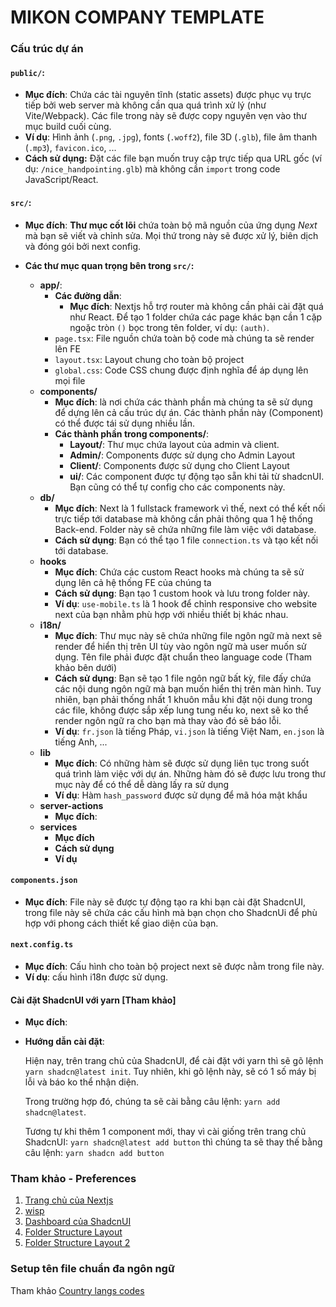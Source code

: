 # MIKON COMPANY TEMPLATE

### Cấu trúc dự án

#### `public/`:

* **Mục đích**: Chứa các tài nguyên tĩnh (static assets) được phục vụ trực tiếp bởi web server mà không cần qua quá trình xử lý (như Vite/Webpack). Các file trong này sẽ được copy nguyên vẹn vào thư mục build cuối cùng.
* **Ví dụ**: Hình ảnh (`.png`, `.jpg`), fonts (`.woff2`), file 3D (`.glb`), file âm thanh (`.mp3`), `favicon.ico`, ...
* **Cách sử dụng:** Đặt các file bạn muốn truy cập trực tiếp qua URL gốc (ví dụ: `/nice_handpointing.glb`) mà không cần `import` trong code JavaScript/React.

#### `src/`:

* **Mục đích**: **Thư mục cốt lõi** chứa toàn bộ mã nguồn của ứng dụng *Next* mà bạn sẽ viết và chỉnh sửa. Mọi thứ trong này sẽ được xử lý, biên dịch và đóng gói bởi next config.

* **Các thư mục quan trọng bên trong `src/`:**
    * **app/**: 
        * **Các đường dẫn**:
            * **Mục đích**: Nextjs hỗ trợ router mà không cần phải cài đặt quá như React. Để tạo 1 folder chứa các page khác bạn cần 1 cặp ngoặc tròn `()` bọc trong tên folder, ví dụ: `(auth)`.
        * `page.tsx`: File nguồn chứa toàn bộ code mà chúng ta sẽ render lên FE
        * `layout.tsx`: Layout chung cho toàn bộ project
        * `global.css`: Code CSS chung được định nghĩa để áp dụng lên mọi file
    * **components/**
        *  **Mục đích**: là nơi chứa các thành phần mà chúng ta sẽ sử dụng để dựng lên cả cấu trúc dự án. Các thành phần này (Component) có thể được tái sử dụng nhiều lần. 
        *  **Các thành phần trong components/**:
            * **Layout/**: Thư mục chứa layout của admin và client.
            * **Admin/**: Components được sử dụng cho Admin Layout 
            * **Client/**: Components được sử dụng cho Client Layout
            * **ui/**: Các component được tự động tạo sẵn khi tải từ shadcnUI. Bạn cũng có thể tự config cho các components này.
    * **db/**
        * **Mục đích**: Next là 1 fullstack framework vì thế, next có thể kết nối trực tiếp tới database mà không cần phải thông qua 1 hệ thống Back-end. Folder này sẽ chứa những file làm việc với database.
        * **Cách sử dụng**: Bạn có thể tạo 1 file `connection.ts` và tạo kết nối tới database.
    * **hooks**
        * **Mục đích**: Chứa các custom React hooks mà chúng ta sẽ sử dụng lên cả hệ thống FE của chúng ta 
        * **Cách sử dụng**: Bạn tạo 1 custom hook và lưu trong folder này.
        * **Ví dụ**: `use-mobile.ts` là 1 hook để chỉnh responsive cho website next của bạn nhằm phù hợp với nhiều thiết bị khác nhau.
    * **i18n/** 
        * **Mục đích**: Thư mục này sẽ chứa những file ngôn ngữ mà next sẽ render để hiển thị trên UI tùy vào ngôn ngữ mà user muốn sử dụng. Tên file phải được đặt chuẩn theo language code (Tham khảo bên dưới)
        * **Cách sử dụng**: Bạn sẽ tạo 1 file ngôn ngữ bất kỳ, file đấy chứa các nội dung ngôn ngữ mà bạn muốn hiển thị trên màn hình. Tuy nhiên, bạn phải thống nhất 1 khuôn mẫu khi đặt nội dung trong các file, không được sắp xếp lung tung nếu ko, next sẽ ko thể render ngôn ngữ ra cho bạn mà thay vào đó sẽ báo lỗi.
        * **Ví dụ**: `fr.json` là tiếng Pháp, `vi.json` là tiếng Việt Nam, `en.json` là tiếng Anh, ...
    * **lib**
        * **Mục đích**: Có những hàm sẽ được sử dụng liên tục trong suốt quá trình làm việc với dự án. Những hàm đó sẽ được lưu trong thư mục này để có thể dễ dàng lấy ra sử dụng 
        * **Ví dụ**: Hàm `hash_password` được sử dụng để mã hóa mật khẩu
    * **server-actions**
        * **Mục đích**: 
    * **services** 
        * **Mục đích** 
        * **Cách sử dụng**
        * **Ví dụ**

#### `components.json` 
* **Mục đích**: File này sẽ được tự động tạo ra khi bạn cài đặt ShadcnUI, trong file này sẽ chứa các cấu hình mà bạn chọn cho ShadcnUi để phù hợp với phong cách thiết kế giao diện của bạn.

#### `next.config.ts`
* **Mục đích**: Cấu hình cho toàn bộ project next sẽ được nằm trong file này. 
* **Ví dụ**: cấu hình i18n được sử dụng.

#### Cài đặt ShadcnUI với yarn [Tham khảo]
* **Mục đích**:
* **Hướng dẫn cài đặt**:

    Hiện nay, trên trang chủ của ShadcnUI, để cài đặt với yarn thì sẽ gõ lệnh `yarn shadcn@latest init`. Tuy nhiên, khi gõ lệnh này, sẽ có 1 số máy bị lỗi và báo ko thể nhận diện.

    Trong trường hợp đó, chúng ta sẽ cài bằng câu lệnh: `yarn add shadcn@latest`. 

    Tương tự khi thêm 1 component mới, thay vì cài giống trên trang chủ ShadcnUI: `yarn shadcn@latest add button` thì chúng ta sẽ thay thế bằng câu lệnh: `yarn shadcn add button` 

### Tham khảo - Preferences
1. [Trang chủ của Nextjs](https://nextjs.org/docs/app/getting-started/project-structure)
2. [wisp](https://www.wisp.blog/blog/the-ultimate-guide-to-organizing-your-nextjs-15-project-structure)
3. [Dashboard của ShadcnUI](https://ui.shadcn.com/examples/dashboard)
4. [Folder Structure Layout](https://youtu.be/gLFT1wYd7G0?si=WttGsLZkJ8T_J978)
5. [Folder Structure Layout 2](https://youtu.be/xyxrB2Aa7KE?si=pSpSRkGvwcVFiBKl)

### Setup tên file chuẩn đa ngôn ngữ

Tham khảo [Country langs codes](https://www.fincher.org/Utilities/CountryLanguageList.shtml)
